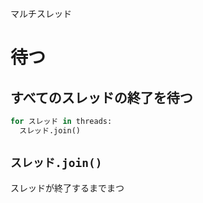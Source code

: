 マルチスレッド
# 待つ
## すべてのスレッドの終了を待つ
```python
for スレッド in threads:
  スレッド.join()
```

## ```スレッド.join()```
スレッドが終了するまでまつ  
